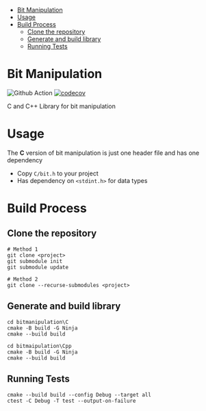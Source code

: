 - [Bit Manipulation](#bit-manipulation)
- [Usage](#usage)
- [Build Process](#build-process)
  - [Clone the repository](#clone-the-repository)
  - [Generate and build library](#generate-and-build-library)
  - [Running Tests](#running-tests)

# Bit Manipulation

![Github Action](https://github.com/coder137/bitmanipulation/actions/workflows/cmake.yml/badge.svg)
[![codecov](https://codecov.io/gh/coder137/bitmanipulation/branch/master/graph/badge.svg?token=7727GKHSL7)](https://codecov.io/gh/coder137/bitmanipulation)

C and C++ Library for bit manipulation

# Usage

The **C** version of bit manipulation is just one header file and has one dependency

- Copy `C/bit.h` to your project
- Has dependency on `<stdint.h>` for data types

# Build Process

## Clone the repository

```
# Method 1
git clone <project>
git submodule init
git submodule update

# Method 2
git clone --recurse-submodules <project>
```

## Generate and build library

```
cd bitmanipulation\C
cmake -B build -G Ninja
cmake --build build

cd bitmaipulation\Cpp
cmake -B build -G Ninja
cmake --build build
```

## Running Tests

```
cmake --build build --config Debug --target all
ctest -C Debug -T test --output-on-failure
```
